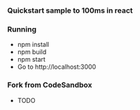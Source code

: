 ### Quickstart sample to 100ms in react

### Running

- npm install
- npm build
- npm start
- Go to http://localhost:3000

### Fork from CodeSandbox

- TODO
